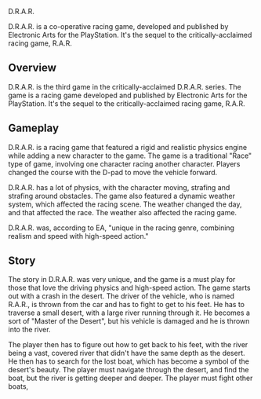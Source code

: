 D.R.A.R.

D.R.A.R. is a co-operative racing game, developed and published by Electronic Arts for the PlayStation. It's the sequel to the critically-acclaimed racing game, R.A.R.

## Overview

D.R.A.R. is the third game in the critically-acclaimed D.R.A.R. series. The game is a racing game developed and published by Electronic Arts for the PlayStation. It's the sequel to the critically-acclaimed racing game, R.A.R.

## Gameplay

D.R.A.R. is a racing game that featured a rigid and realistic physics engine while adding a new character to the game. The game is a traditional "Race" type of game, involving one character racing another character. Players changed the course with the D-pad to move the vehicle forward.

D.R.A.R. has a lot of physics, with the character moving, strafing and strafing around obstacles. The game also featured a dynamic weather system, which affected the racing scene. The weather changed the day, and that affected the race. The weather also affected the racing game.

D.R.A.R. was, according to EA, "unique in the racing genre, combining realism and speed with high-speed action."

## Story

The story in D.R.A.R. was very unique, and the game is a must play for those that love the driving physics and high-speed action. The game starts out with a crash in the desert. The driver of the vehicle, who is named R.A.R., is thrown from the car and has to fight to get to his feet. He has to traverse a small desert, with a large river running through it. He becomes a sort of "Master of the Desert", but his vehicle is damaged and he is thrown into the river.

The player then has to figure out how to get back to his feet, with the river being a vast, covered river that didn't have the same depth as the desert. He then has to search for the lost boat, which has become a symbol of the desert's beauty. The player must navigate through the desert, and find the boat, but the river is getting deeper and deeper. The player must fight other boats,